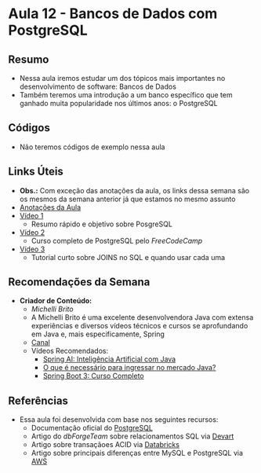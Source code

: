 # Aula 12 - Bancos de Dados com PostgreSQL

## Resumo

- Nessa aula iremos estudar um dos tópicos mais importantes no desenvolvimento de software: Bancos de Dados
- Também teremos uma introdução a um banco específico que tem ganhado muita popularidade nos últimos anos: o PostgreSQL

## Códigos

- Não teremos códigos de exemplo nessa aula

## Links Úteis
- **Obs.:** Com exceção das anotações da aula, os links dessa semana são os mesmos da semana anterior já que estamos no mesmo assunto
- [Anotações da Aula](https://excalidraw.com/#json=q6vxC9I3mHE_a4Zg4C17h,PFz0qGwJ0TJXmzefQNudPA)
- [Vídeo 1](https://www.youtube.com/watch?v=n2Fluyr3lbc&pp=ygUJcG9zZ3Jlc3Fs)
  - Resumo rápido e objetivo sobre PosgreSQL
- [Vídeo 2](https://www.youtube.com/watch?v=qw--VYLpxG4&pp=ygUJcG9zZ3Jlc3Fs)
  - Curso completo de PostgreSQL pelo *FreeCodeCamp*
- [Vídeo 3](https://www.youtube.com/watch?v=Yh4CrPHVBdE&pp=ygUJcG9zZ3Jlc3Fs)
  - Tutorial curto sobre JOINS no SQL e quando usar cada uma

## Recomendações da Semana

- **Criador de Conteúdo:**
  - *Michelli Brito*
  - A Michelli Brito é uma excelente desenvolvendora Java com extensa experiências e diversos vídeos técnicos e cursos se aprofundando em Java e, mais especificamente, Spring
  - [Canal](https://www.youtube.com/@MichelliBrito/videos)
  - Vídeos Recomendados:
    - [Spring AI: Inteligência Artificial com Java](https://www.youtube.com/watch?v=NscHAlj-yQ0)
    - [O que é necessário para ingressar no mercado Java?](https://www.youtube.com/watch?v=ilxcVePPH64)
    - [Spring Boot 3: Curso Completo](https://www.youtube.com/watch?v=wlYvA2b1BWI)

## Referências

- Essa aula foi desenvolvida com base nos seguintes recursos:
  - Documentação oficial do [PostgreSQL ](https://halleyoliv.gitlab.io/pgdocptbr/datatype.html)
  - Artigo do *dbForgeTeam* sobre relacionamentos SQL via [Devart](https://blog.devart.com/types-of-relationships-in-sql-server-database.html)
  - Artigo sobre transaçãoes ACID via [Databricks](https://www.databricks.com/glossary/acid-transactions/)
  - Artigo sobre principais diferenças entre MySQL e PostgreSQL via [AWS](https://aws.amazon.com/pt/compare/the-difference-between-mysql-vs-postgresql/)
